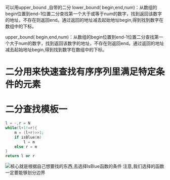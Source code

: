 可以用upper_bound ,自带的二分
lower_bound( begin,end,num)：从数组的begin位置到end-1位置二分查找第一个大于或等于num的数字，找到返回该数字的地址，不存在则返回end。通过返回的地址减去起始地址begin,得到找到数字在数组中的下标。  

upper_bound( begin,end,num)：从数组的begin位置到end-1位置二分查找第一个大于num的数字，找到返回该数字的地址，不存在则返回end。通过返回的地址减去起始地址begin,得到找到数字在数组中的下标。

# 二分用来快速查找有序序列里满足特定条件的元素


# 二分查找模板一
```c++
l = -,r = N
while(l+1!=r){
	m = (l+r)>>1;
	if isBlue(m)
		l = m
	else r = m
}
return l or r
```
![](Pasted%20image%2020240725190134.png)核心就是根据自己想要找的东西,去选择IsBlue函数的条件
注意,我们选择的函数一定要能够划分边界

